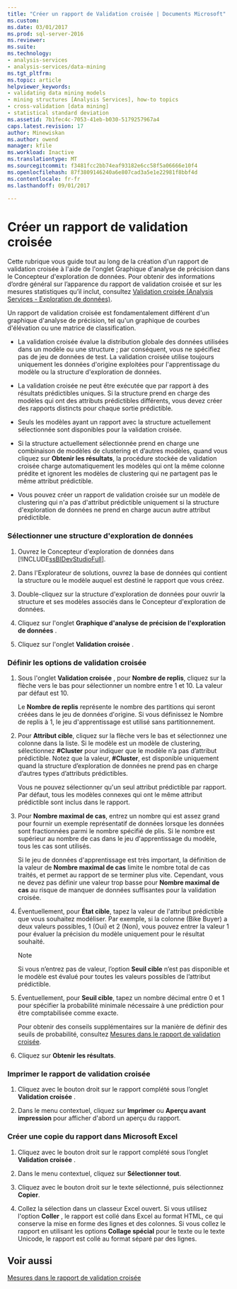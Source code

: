 ```yaml
---
title: "Créer un rapport de Validation croisée | Documents Microsoft"
ms.custom: 
ms.date: 03/01/2017
ms.prod: sql-server-2016
ms.reviewer: 
ms.suite: 
ms.technology:
- analysis-services
- analysis-services/data-mining
ms.tgt_pltfrm: 
ms.topic: article
helpviewer_keywords:
- validating data mining models
- mining structures [Analysis Services], how-to topics
- cross-validation [data mining]
- statistical standard deviation
ms.assetid: 7b1fec4c-7053-41eb-b030-5179257967a4
caps.latest.revision: 17
author: Minewiskan
ms.author: owend
manager: kfile
ms.workload: Inactive
ms.translationtype: MT
ms.sourcegitcommit: f3481fcc2bb74eaf93182e6cc58f5a06666e10f4
ms.openlocfilehash: 87f3809146240a6e807cad3a5e1e22981f8bbf4d
ms.contentlocale: fr-fr
ms.lasthandoff: 09/01/2017

---
```

# <a name="create-a-cross-validation-report"></a>Créer un rapport de validation croisée
  Cette rubrique vous guide tout au long de la création d'un rapport de validation croisée à l'aide de l'onglet Graphique d'analyse de précision dans le Concepteur d'exploration de données. Pour obtenir des informations d’ordre général sur l’apparence du rapport de validation croisée et sur les mesures statistiques qu’il inclut, consultez [Validation croisée &#40;Analysis Services - Exploration de données&#41;](../../analysis-services/data-mining/cross-validation-analysis-services-data-mining.md).  
  
 Un rapport de validation croisée est fondamentalement différent d'un graphique d'analyse de précision, tel qu'un graphique de courbes d'élévation ou une matrice de classification.  
  
-   La validation croisée évalue la distribution globale des données utilisées dans un modèle ou une structure ; par conséquent, vous ne spécifiez pas de jeu de données de test. La validation croisée utilise toujours uniquement les données d'origine exploitées pour l'apprentissage du modèle ou la structure d'exploration de données.  
  
-   La validation croisée ne peut être exécutée que par rapport à des résultats prédictibles uniques. Si la structure prend en charge des modèles qui ont des attributs prédictibles différents, vous devez créer des rapports distincts pour chaque sortie prédictible.  
  
-   Seuls les modèles ayant un rapport avec la structure actuellement sélectionnée sont disponibles pour la validation croisée.  
  
-   Si la structure actuellement sélectionnée prend en charge une combinaison de modèles de clustering et d’autres modèles, quand vous cliquez sur **Obtenir les résultats**, la procédure stockée de validation croisée charge automatiquement les modèles qui ont la même colonne prédite et ignorent les modèles de clustering qui ne partagent pas le même attribut prédictible.  
  
-   Vous pouvez créer un rapport de validation croisée sur un modèle de clustering qui n'a pas d'attribut prédictible uniquement si la structure d'exploration de données ne prend en charge aucun autre attribut prédictible.  
  
### <a name="select-a-mining-structure"></a>Sélectionner une structure d'exploration de données  
  
1.  Ouvrez le Concepteur d'exploration de données dans [!INCLUDE[ssBIDevStudioFull](../../includes/ssbidevstudiofull-md.md)].  
  
2.  Dans l'Explorateur de solutions, ouvrez la base de données qui contient la structure ou le modèle auquel est destiné le rapport que vous créez.  
  
3.  Double-cliquez sur la structure d'exploration de données pour ouvrir la structure et ses modèles associés dans le Concepteur d'exploration de données.  
  
4.  Cliquez sur l'onglet **Graphique d'analyse de précision de l'exploration de données** .  
  
5.  Cliquez sur l'onglet **Validation croisée** .  
  
### <a name="set-cross-validation-options"></a>Définir les options de validation croisée  
  
1.  Sous l'onglet **Validation croisée** , pour **Nombre de replis**, cliquez sur la flèche vers le bas pour sélectionner un nombre entre 1 et 10. La valeur par défaut est 10.  
  
     Le **Nombre de replis** représente le nombre des partitions qui seront créées dans le jeu de données d'origine. Si vous définissez le Nombre de replis à 1, le jeu d'apprentissage est utilisé sans partitionnement.  
  
2.  Pour **Attribut cible**, cliquez sur la flèche vers le bas et sélectionnez une colonne dans la liste. Si le modèle est un modèle de clustering, sélectionnez **#Cluster** pour indiquer que le modèle n’a pas d’attribut prédictible. Notez que la valeur, **#Cluster**, est disponible uniquement quand la structure d’exploration de données ne prend pas en charge d’autres types d’attributs prédictibles.  
  
     Vous ne pouvez sélectionner qu'un seul attribut prédictible par rapport. Par défaut, tous les modèles connexes qui ont le même attribut prédictible sont inclus dans le rapport.  
  
3.  Pour **Nombre maximal de cas**, entrez un nombre qui est assez grand pour fournir un exemple représentatif de données lorsque les données sont fractionnées parmi le nombre spécifié de plis. Si le nombre est supérieur au nombre de cas dans le jeu d'apprentissage du modèle, tous les cas sont utilisés.  
  
     Si le jeu de données d'apprentissage est très important, la définition de la valeur de **Nombre maximal de cas** limite le nombre total de cas traités, et permet au rapport de se terminer plus vite. Cependant, vous ne devez pas définir une valeur trop basse pour **Nombre maximal de cas** au risque de manquer de données suffisantes pour la validation croisée.  
  
4.  Éventuellement, pour **État cible**, tapez la valeur de l'attribut prédictible que vous souhaitez modéliser. Par exemple, si la colonne (Bike Buyer) a deux valeurs possibles, 1 (Oui) et 2 (Non), vous pouvez entrer la valeur 1 pour évaluer la précision du modèle uniquement pour le résultat souhaité.  
  
    > [!NOTE]  
    >  Si vous n’entrez pas de valeur, l’option **Seuil cible** n’est pas disponible et le modèle est évalué pour toutes les valeurs possibles de l’attribut prédictible.  
  
5.  Éventuellement, pour **Seuil cible**, tapez un nombre décimal entre 0 et 1 pour spécifier la probabilité minimale nécessaire à une prédiction pour être comptabilisée comme exacte.  
  
     Pour obtenir des conseils supplémentaires sur la manière de définir des seuils de probabilité, consultez [Mesures dans le rapport de validation croisée](../../analysis-services/data-mining/measures-in-the-cross-validation-report.md).  
  
6.  Cliquez sur **Obtenir les résultats**.  
  
### <a name="print-the-cross-validation-report"></a>Imprimer le rapport de validation croisée  
  
1.  Cliquez avec le bouton droit sur le rapport complété sous l’onglet **Validation croisée** .  
  
2.  Dans le menu contextuel, cliquez sur **Imprimer** ou **Aperçu avant impression** pour afficher d'abord un aperçu du rapport.  
  
### <a name="create-a-copy-of-the-report-in-microsoft-excel"></a>Créer une copie du rapport dans Microsoft Excel  
  
1.  Cliquez avec le bouton droit sur le rapport complété sous l’onglet **Validation croisée** .  
  
2.  Dans le menu contextuel, cliquez sur **Sélectionner tout**.  
  
3.  Cliquez avec le bouton droit sur le texte sélectionné, puis sélectionnez **Copier**.  
  
4.  Collez la sélection dans un classeur Excel ouvert. Si vous utilisez l'option **Coller** , le rapport est collé dans Excel au format HTML, ce qui conserve la mise en forme des lignes et des colonnes. Si vous collez le rapport en utilisant les options **Collage spécial** pour le texte ou le texte Unicode, le rapport est collé au format séparé par des lignes.  
  
## <a name="see-also"></a>Voir aussi  
 [Mesures dans le rapport de validation croisée](../../analysis-services/data-mining/measures-in-the-cross-validation-report.md)  
  
  

